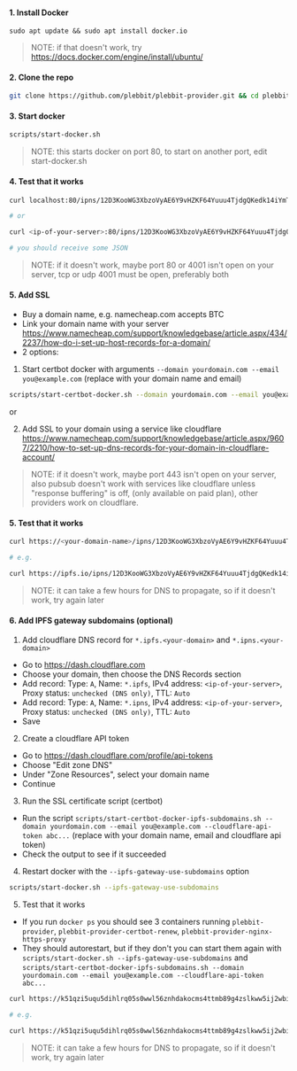 #### 1. Install Docker

```
sudo apt update && sudo apt install docker.io
```

> NOTE: if that doesn't work, try https://docs.docker.com/engine/install/ubuntu/


#### 2. Clone the repo

```sh
git clone https://github.com/plebbit/plebbit-provider.git && cd plebbit-provider
```

#### 3. Start docker

```sh
scripts/start-docker.sh
```

> NOTE: this starts docker on port 80, to start on another port, edit start-docker.sh

#### 4. Test that it works

```sh
curl localhost:80/ipns/12D3KooWG3XbzoVyAE6Y9vHZKF64Yuuu4TjdgQKedk14iYmTEPWu

# or

curl <ip-of-your-server>:80/ipns/12D3KooWG3XbzoVyAE6Y9vHZKF64Yuuu4TjdgQKedk14iYmTEPWu

# you should receive some JSON
```

> NOTE: if it doesn't work, maybe port 80 or 4001 isn't open on your server, tcp or udp 4001 must be open, preferably both

#### 5. Add SSL

- Buy a domain name, e.g. namecheap.com accepts BTC
- Link your domain name with your server https://www.namecheap.com/support/knowledgebase/article.aspx/434/2237/how-do-i-set-up-host-records-for-a-domain/
- 2 options:
1. Start certbot docker with arguments `--domain yourdomain.com --email you@example.com` (replace with your domain name and email)
```sh
scripts/start-certbot-docker.sh --domain yourdomain.com --email you@example.com
```

or

2. Add SSL to your domain using a service like cloudflare https://www.namecheap.com/support/knowledgebase/article.aspx/9607/2210/how-to-set-up-dns-records-for-your-domain-in-cloudflare-account/

> NOTE: if it doesn't work, maybe port 443 isn't open on your server, also pubsub doesn't work with services like cloudflare unless "response buffering" is off, (only available on paid plan), other providers work on cloudflare.

#### 5. Test that it works

```sh
curl https://<your-domain-name>/ipns/12D3KooWG3XbzoVyAE6Y9vHZKF64Yuuu4TjdgQKedk14iYmTEPWu

# e.g.

curl https://ipfs.io/ipns/12D3KooWG3XbzoVyAE6Y9vHZKF64Yuuu4TjdgQKedk14iYmTEPWu
```

> NOTE: it can take a few hours for DNS to propagate, so if it doesn't work, try again later

#### 6. Add IPFS gateway subdomains (optional)

1. Add cloudflare DNS record for `*.ipfs.<your-domain>` and `*.ipns.<your-domain>`
  - Go to https://dash.cloudflare.com
  - Choose your domain, then choose the DNS Records section
  - Add record: Type: `A`, Name: `*.ipfs`, IPv4 address: `<ip-of-your-server>`, Proxy status: `unchecked (DNS only)`, TTL: `Auto`
  - Add record: Type: `A`, Name: `*.ipns`, IPv4 address: `<ip-of-your-server>`, Proxy status: `unchecked (DNS only)`, TTL: `Auto`
  - Save

2. Create a cloudflare API token
  - Go to https://dash.cloudflare.com/profile/api-tokens
  - Choose "Edit zone DNS"
  - Under "Zone Resources", select your domain name
  - Continue

3. Run the SSL certificate script (certbot)
  - Run the script `scripts/start-certbot-docker-ipfs-subdomains.sh --domain yourdomain.com --email you@example.com --cloudflare-api-token abc...` (replace with your domain name, email and cloudflare api token)
  - Check the output to see if it succeeded

4. Restart docker with the `--ipfs-gateway-use-subdomains` option

```sh
scripts/start-docker.sh --ipfs-gateway-use-subdomains
```

5. Test that it works
  - If you run `docker ps` you should see 3 containers running `plebbit-provider`, `plebbit-provider-certbot-renew`, `plebbit-provider-nginx-https-proxy`
  - They should autorestart, but if they don't you can start them again with `scripts/start-docker.sh --ipfs-gateway-use-subdomains` and `scripts/start-certbot-docker-ipfs-subdomains.sh --domain yourdomain.com --email you@example.com --cloudflare-api-token abc...`

```sh
curl https://k51qzi5uqu5dihlrq05s0wwl56znhdakocms4ttmb89g4zslkww5ij2wbievra.ipns.<your-domain-name>

# e.g.

curl https://k51qzi5uqu5dihlrq05s0wwl56znhdakocms4ttmb89g4zslkww5ij2wbievra.ipns.ipfsgateway.xyz
```

> NOTE: it can take a few hours for DNS to propagate, so if it doesn't work, try again later
